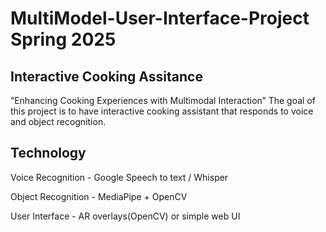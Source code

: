 # MultiModel-User-Interface-Project Spring 2025
##  Interactive Cooking Assitance 
“Enhancing Cooking Experiences with Multimodal Interaction”
The goal of this project is to have interactive cooking assistant that responds to voice and object recognition.
## Technology
Voice Recognition - Google Speech to text / Whisper

Object Recognition - MediaPipe + OpenCV

User Interface - AR overlays(OpenCV) or simple web UI
